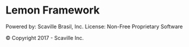 Lemon Framework
==================

Powered by: Scaville Brasil, Inc.
License: Non-Free Proprietary Software

© Copyright 2017 - Scaville Inc.